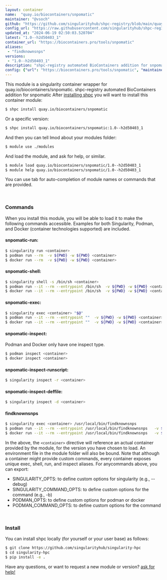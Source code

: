 ```yaml
---
layout: container
name:  "quay.io/biocontainers/snpomatic"
maintainer: "@vsoch"
github: "https://github.com/singularityhub/shpc-registry/blob/main/quay.io/biocontainers/snpomatic/container.yaml"
config_url: "https://raw.githubusercontent.com/singularityhub/shpc-registry/main/quay.io/biocontainers/snpomatic/container.yaml"
updated_at: "2024-06-19 02:50:03.520704"
latest: "1.0--h2d50403_1"
container_url: "https://biocontainers.pro/tools/snpomatic"
aliases:
 - "findknownsnps"
versions:
 - "1.0--h2d50403_1"
description: "shpc-registry automated BioContainers addition for snpomatic"
config: {"url": "https://biocontainers.pro/tools/snpomatic", "maintainer": "@vsoch", "description": "shpc-registry automated BioContainers addition for snpomatic", "latest": {"1.0--h2d50403_1": "sha256:67e92ac07f1adeb6b0f0b7562bdcb4e0eae778a0a3df3f6899f8851708d56e2d"}, "tags": {"1.0--h2d50403_1": "sha256:67e92ac07f1adeb6b0f0b7562bdcb4e0eae778a0a3df3f6899f8851708d56e2d"}, "docker": "quay.io/biocontainers/snpomatic", "aliases": {"findknownsnps": "/usr/local/bin/findknownsnps"}}
---
```


This module is a singularity container wrapper for quay.io/biocontainers/snpomatic.
shpc-registry automated BioContainers addition for snpomatic
After [installing shpc](#install) you will want to install this container module:


```bash
$ shpc install quay.io/biocontainers/snpomatic
```

Or a specific version:

```bash
$ shpc install quay.io/biocontainers/snpomatic:1.0--h2d50403_1
```

And then you can tell lmod about your modules folder:

```bash
$ module use ./modules
```

And load the module, and ask for help, or similar.

```bash
$ module load quay.io/biocontainers/snpomatic/1.0--h2d50403_1
$ module help quay.io/biocontainers/snpomatic/1.0--h2d50403_1
```

You can use tab for auto-completion of module names or commands that are provided.

<br>

### Commands

When you install this module, you will be able to load it to make the following commands accessible.
Examples for both Singularity, Podman, and Docker (container technologies supported) are included.

#### snpomatic-run:

```bash
$ singularity run <container>
$ podman run --rm  -v ${PWD} -w ${PWD} <container>
$ docker run --rm  -v ${PWD} -w ${PWD} <container>
```

#### snpomatic-shell:

```bash
$ singularity shell -s /bin/sh <container>
$ podman run --it --rm --entrypoint /bin/sh  -v ${PWD} -w ${PWD} <container>
$ docker run --it --rm --entrypoint /bin/sh  -v ${PWD} -w ${PWD} <container>
```

#### snpomatic-exec:

```bash
$ singularity exec <container> "$@"
$ podman run --it --rm --entrypoint ""  -v ${PWD} -w ${PWD} <container> "$@"
$ docker run --it --rm --entrypoint ""  -v ${PWD} -w ${PWD} <container> "$@"
```

#### snpomatic-inspect:

Podman and Docker only have one inspect type.

```bash
$ podman inspect <container>
$ docker inspect <container>
```

#### snpomatic-inspect-runscript:

```bash
$ singularity inspect -r <container>
```

#### snpomatic-inspect-deffile:

```bash
$ singularity inspect -d <container>
```


#### findknownsnps

```bash
$ singularity exec <container> /usr/local/bin/findknownsnps
$ podman run --it --rm --entrypoint /usr/local/bin/findknownsnps   -v ${PWD} -w ${PWD} <container> -c " $@"
$ docker run --it --rm --entrypoint /usr/local/bin/findknownsnps   -v ${PWD} -w ${PWD} <container> -c " $@"
```



In the above, the `<container>` directive will reference an actual container provided
by the module, for the version you have chosen to load. An environment file in the
module folder will also be bound. Note that although a container
might provide custom commands, every container exposes unique exec, shell, run, and
inspect aliases. For anycommands above, you can export:

 - SINGULARITY_OPTS: to define custom options for singularity (e.g., --debug)
 - SINGULARITY_COMMAND_OPTS: to define custom options for the command (e.g., -b)
 - PODMAN_OPTS: to define custom options for podman or docker
 - PODMAN_COMMAND_OPTS: to define custom options for the command

<br>

### Install

You can install shpc locally (for yourself or your user base) as follows:

```bash
$ git clone https://github.com/singularityhub/singularity-hpc
$ cd singularity-hpc
$ pip install -e .
```

Have any questions, or want to request a new module or version? [ask for help!](https://github.com/singularityhub/singularity-hpc/issues)